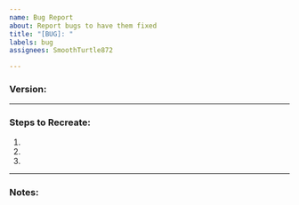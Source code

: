 ```yaml
---
name: Bug Report
about: Report bugs to have them fixed
title: "[BUG]: "
labels: bug
assignees: SmoothTurtle872

---
```


### Version:

---
### Steps to Recreate:
1.
2.
3.
---
### Notes:
